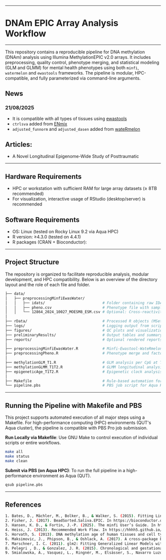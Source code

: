 --------------
# DNAm EPIC Array Analysis Workflow
--------------

This repository contains a reproducible pipeline for DNA methylation (DNAm) analysis using Illumina MethylationEPIC v2.0 arrays. It includes preprocessing, quality control, phenotype merging, and statistical modeling (GLM and GLMM) for mental health phenotypes using both `minfi`, `watermelon` and `ewastools` frameworks. The pipeline is modular, HPC-compatible, and fully parameterized via command-line arguments. 

## News 

### 21/08/2025
- It is compatible with all types of tissues using [ewastools](https://hhhh5.github.io/ewastools/articles/exemplary_ewas.html) 
- `ctrlsva` added from [ENmix](https://www.bioconductor.org/packages/devel/bioc/vignettes/ENmix/inst/doc/ENmix.html) 
- `adjusted_funnorm` and `adjusted_dasen` added from [wateRmelon](https://www.bioconductor.org/packages/release/bioc/vignettes/wateRmelon/inst/doc/wateRmelon.html) 

## Articles:
- A Novel Longitudinal Epigenome-Wide Study of Posttraumatic 

--------------
## Hardware Requirements

- HPC or workstation with sufficient RAM for large array datasets (≥ 8TB recommended)
- For visualization, interactive usage of RStudio (desktop/server) is recommended

## Software Requirements

- OS: Linux (tested on Rocky Linux 9.2 via Aqua HPC)
- R version: ≥4.3.0 (tested on 4.4.1)
- R packages (CRAN + Bioconductor):

--------------
## Project Structure
The repository is organized to facilitate reproducible analysis, modular development, and HPC compatibility. Below is an overview of the directory layout and the role of each file and folder.

```bash
├── data/
│   ├── preprocessingMinfiEwasWater/
│   │   ├── idats/                          # Folder containing raw IDAT files
│   │   ├── pheno.csv                       # Phenotype file with sample metadata
│   │   └── 12864_2024_10027_MOESM8_ESM.csv # Optional: Cross-reactivity comparison reference
│
├── rData/                                  # Processed R objects (MSet, Beta, CN matrices, etc.)
├── logs/                                   # Logging output from script runs
├── figures/                                # QC plots and visualization output
├── preliminaryResults/                     # Output tables and summary statistics
├── reports/                                # Optional rendered reports (e.g., HTML, PDF)
│
├── preprocessingMinfiEwasWater.R           # Minfi-Ewastool-WateRmelon-based preprocessing pipeline
├── preprocessingPheno.R                    # Phenotype merge and factor conversion
│
├── methylationGLM_T1.R                     # GLM analysis per CpG at T1
├── methylationGLMM_T1T2.R                  # GLMM longitudinal analysis (e.g., T1 vs T2)
├── epigeneticAge_T1T2.R                    # Epigenetic clock analysis
│
├── Makefile                                # Rule-based automation for pipeline steps
└── pipeline.pbs                            # PBS job script for Aqua HPC execution
```
--------------
## Running the Pipeline with Makefile and PBS

This project supports automated execution of all major steps using a Makefile. For high-performance computing (HPC) environments (QUT's Aqua cluster), the pipeline is compatible with PBS Pro job submission.

**Run Locally via Makefile**:
Use GNU Make to control execution of individual scripts or entire workflows.

```bash
make all
make status
make clean
```

**Submit via PBS (on Aqua HPC)**: 
To run the full pipeline in a high-performance environment as Aqua (QUT). 

```bash
qsub pipeline.pbs
```

--------------
## References

```bash
1. Bates, D., Mächler, M., Bolker, B., & Walker, S. (2015). Fitting Linear Mixed-Effects Models Usinglme4. Journal of Statistical Software, 67(1). https://doi.org/10.18637/jss.v067.i01 
2. Fisher, J. (2017). BeadSorted.Saliva.EPIC. In https://bioconductor.org/packages/release/data/experiment/vignettes/BeadSorted.Saliva.EPIC/inst/doc/BeadSorted.Saliva.EPIC.html
3. Hansen, K. D., & Fortin, J.-P. (2025). The minfi User’s Guide. In https://bioconductor.org/packages/devel/bioc/vignettes/minfi/inst/doc/minfi.html
4. Heiss, J. (2013). Recommended Work Flow. In https://hhhh5.github.io/ewastools/articles/exemplary_ewas.html
5. Horvath, S. (2013). DNA methylation age of human tissues and cell types. Genome Biol, 14(10), R115. https://doi.org/10.1186/gb-2013-14-10-r115 
6. Maksimovic, J., Phipson, B., & Oshlack, A. (2017). A cross-package Bioconductor workflow for analysing methylation array data. F1000Research, 5. https://f1000research.com/articles/5-1281 
7. Marschner, I. C. (2011). glm2: Fitting Generalized Linear Models with Convergence Problems. R Journal, 3(2), 12-15. https://journal.r-project.org/archive/2011/RJ-2011-012/RJ-2011-012.pdf 
8. Pelegri , D., & Gonzalez, J. R. (2015). Chronological and gestational DNAm age estimation using different methylation-based clocks. In https://bioconductor.org/packages/release/bioc/vignettes/methylclock/inst/doc/methylclock.html
9. Smialowska, A., Vasquez, L., Ringnér, M., Elsässer, S., Navarro Luzón, C., Nordlund, J., Metzger, A., Contreras‐López, O., Westholm, J., Van Hoef, V., Dethlefsen, O., & 10. Ewels, P. (2025). DNA Methylation: Array Workflow. In https://nbis-workshop-epigenomics.readthedocs.io/en/latest/content/tutorials/methylationArray/Array_Tutorial.html#gene-ontology-testing
```



